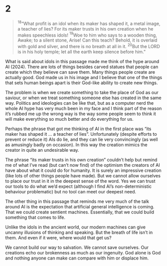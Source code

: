 # 2
>$^{18}$“What profit is an idol
  when its maker has shaped it,
  a metal image, a teacher of lies?
  For its maker trusts in his own creation
  when he makes speechless idols!
  $^{19}$Woe to him who says to a wooden thing, Awake;
  to a silent stone, Arise!
  Can this teach?
  Behold, it is overlaid with gold and silver,
  and there is no breath at all in it.
  $^{20}$But the LORD is in his holy temple;
  let all the earth keep silence before him.”

What is said about idols in this passage made me think of the hype around AI (2024). There are lots of things besides carved statues that people can create which they believe can save them. Many things people create are actually good. God made us in his image and I believe that one of the things that sets human beings apart is their God-like ability to create new things. 

The problem is when we create something to take the place of God as our saviour, or when we treat something someone else has created in the same way. Politics and ideologies can be like that, but as a computer nerd the whole AI hype has very much been in my face and I think part of the reason it’s rubbed me up the wrong way is the way some people seem to think it will make everything so much better and do everything for us. 

Perhaps the phrase that got me thinking of AI in the first place was “its maker has shaped it … a teacher of lies”. Unfortunately (despite efforts to prevent or reduce it) AIs do lie, and they can lie very convincingly (as well as amusingly badly on occasion). In this way the creation mimics the creator in quite an undesirable way. 

The phrase “its maker trusts in his own creation” couldn’t help but remind me of what I’ve read (but can’t now find) of the optimism the creators of AI have about what it could do for humanity. It is surely an impressive creation (like lots of other things people have made). But we cannot allow ourselves to place our trust in it in the deepest sense of the word. Yes we can trust our tools to do what we’d expect (although I find AI’s non-deterministic behaviour problematic) but no tool can meet our deepest need. 

The other thing in this passage that reminds me very much of the talk around AI is the expectation that artificial general intelligence is coming. That we could create sentient machines. Essentially, that we could build something that comes to life. 

Unlike the idols in the ancient world, our modern machines can give uncanny illusions of thinking and speaking. But the breath of life isn’t in them. And even if it were, where would that get us? 

We cannot build our way to salvation. We cannot save ourselves. Our creations echo our brokenness as much as our ingenuity. God alone is God and nothing anyone can make can compare with him or displace him.